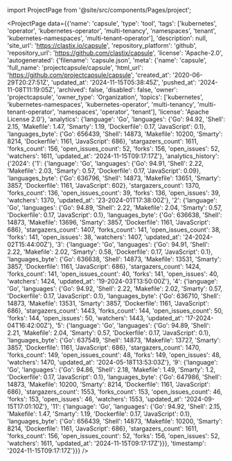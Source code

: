 
import ProjectPage from '@site/src/components/Pages/project';

<ProjectPage
    data={{'name': 'capsule', 'type': 'tool', 'tags': ['kubernetes', 'operator', 'kubernetes-operator', 'multi-tenancy', 'namespaces', 'tenant', 'kubernetes-namespaces', 'multi-tenant-operator'], 'description': null, 'site_url': 'https://clastix.io/capsule', 'repository_platform': 'github', 'repository_url': 'https://github.com/clastix/capsule', 'license': 'Apache-2.0', 'autogenerated': {'filename': 'capsule.json', 'meta': {'name': 'capsule', 'full_name': 'projectcapsule/capsule', 'html_url': 'https://github.com/projectcapsule/capsule', 'created_at': '2020-06-29T20:27:51Z', 'updated_at': '2024-11-15T05:38:45Z', 'pushed_at': '2024-11-08T11:19:05Z', 'archived': false, 'disabled': false, 'owner': 'projectcapsule', 'owner_type': 'Organization', 'topics': ['kubernetes', 'kubernetes-namespaces', 'kubernetes-operator', 'multi-tenancy', 'multi-tenant-operator', 'namespaces', 'operator', 'tenant'], 'license': 'Apache License 2.0'}, 'analytics': {'language': 'Go', 'languages': {'Go': 94.92, 'Shell': 2.15, 'Makefile': 1.47, 'Smarty': 1.19, 'Dockerfile': 0.17, 'JavaScript': 0.1}, 'languages_byte': {'Go': 656439, 'Shell': 14873, 'Makefile': 10200, 'Smarty': 8214, 'Dockerfile': 1161, 'JavaScript': 686}, 'stargazers_count': 1611, 'forks_count': 156, 'open_issues_count': 52, 'forks': 156, 'open_issues': 52, 'watchers': 1611, 'updated_at': '2024-11-15T09:17:17Z'}, 'analytics_history': {'2024': {'1': {'language': 'Go', 'languages': {'Go': 94.91, 'Shell': 2.22, 'Makefile': 2.03, 'Smarty': 0.57, 'Dockerfile': 0.17, 'JavaScript': 0.09}, 'languages_byte': {'Go': 636796, 'Shell': 14873, 'Makefile': 13651, 'Smarty': 3857, 'Dockerfile': 1161, 'JavaScript': 602}, 'stargazers_count': 1370, 'forks_count': 136, 'open_issues_count': 39, 'forks': 136, 'open_issues': 39, 'watchers': 1370, 'updated_at': '23-2024-01T17:38:00Z'}, '2': {'language': 'Go', 'languages': {'Go': 94.89, 'Shell': 2.22, 'Makefile': 2.04, 'Smarty': 0.57, 'Dockerfile': 0.17, 'JavaScript': 0.1}, 'languages_byte': {'Go': 636638, 'Shell': 14873, 'Makefile': 13696, 'Smarty': 3857, 'Dockerfile': 1161, 'JavaScript': 686}, 'stargazers_count': 1407, 'forks_count': 141, 'open_issues_count': 38, 'forks': 141, 'open_issues': 38, 'watchers': 1407, 'updated_at': '24-2024-02T15:44:00Z'}, '3': {'language': 'Go', 'languages': {'Go': 94.91, 'Shell': 2.22, 'Makefile': 2.02, 'Smarty': 0.58, 'Dockerfile': 0.17, 'JavaScript': 0.1}, 'languages_byte': {'Go': 636638, 'Shell': 14873, 'Makefile': 13531, 'Smarty': 3857, 'Dockerfile': 1161, 'JavaScript': 686}, 'stargazers_count': 1424, 'forks_count': 141, 'open_issues_count': 40, 'forks': 141, 'open_issues': 40, 'watchers': 1424, 'updated_at': '19-2024-03T13:50:00Z'}, '4': {'language': 'Go', 'languages': {'Go': 94.92, 'Shell': 2.22, 'Makefile': 2.02, 'Smarty': 0.57, 'Dockerfile': 0.17, 'JavaScript': 0.1}, 'languages_byte': {'Go': 636710, 'Shell': 14873, 'Makefile': 13531, 'Smarty': 3857, 'Dockerfile': 1161, 'JavaScript': 686}, 'stargazers_count': 1443, 'forks_count': 144, 'open_issues_count': 50, 'forks': 144, 'open_issues': 50, 'watchers': 1443, 'updated_at': '17-2024-04T16:42:00Z'}, '5': {'language': 'Go', 'languages': {'Go': 94.89, 'Shell': 2.21, 'Makefile': 2.04, 'Smarty': 0.57, 'Dockerfile': 0.17, 'JavaScript': 0.1}, 'languages_byte': {'Go': 637549, 'Shell': 14873, 'Makefile': 13727, 'Smarty': 3857, 'Dockerfile': 1161, 'JavaScript': 686}, 'stargazers_count': 1470, 'forks_count': 149, 'open_issues_count': 48, 'forks': 149, 'open_issues': 48, 'watchers': 1470, 'updated_at': '2024-05-18T13:53:03Z'}, '9': {'language': 'Go', 'languages': {'Go': 94.86, 'Shell': 2.18, 'Makefile': 1.49, 'Smarty': 1.2, 'Dockerfile': 0.17, 'JavaScript': 0.1}, 'languages_byte': {'Go': 647986, 'Shell': 14873, 'Makefile': 10200, 'Smarty': 8214, 'Dockerfile': 1161, 'JavaScript': 686}, 'stargazers_count': 1553, 'forks_count': 153, 'open_issues_count': 46, 'forks': 153, 'open_issues': 46, 'watchers': 1553, 'updated_at': '2024-09-15T17:01:10Z'}, '11': {'language': 'Go', 'languages': {'Go': 94.92, 'Shell': 2.15, 'Makefile': 1.47, 'Smarty': 1.19, 'Dockerfile': 0.17, 'JavaScript': 0.1}, 'languages_byte': {'Go': 656439, 'Shell': 14873, 'Makefile': 10200, 'Smarty': 8214, 'Dockerfile': 1161, 'JavaScript': 686}, 'stargazers_count': 1611, 'forks_count': 156, 'open_issues_count': 52, 'forks': 156, 'open_issues': 52, 'watchers': 1611, 'updated_at': '2024-11-15T09:17:17Z'}}}, 'timestamp': '2024-11-15T09:17:17Z'}}}
/>
